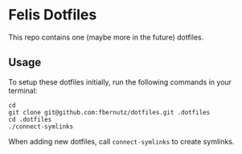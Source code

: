 # Felis Dotfiles

This repo contains one (maybe more in the future) dotfiles.

## Usage

To setup these dotfiles initially, run the following commands in your terminal:

```ssh
cd 
git clone git@github.com:fbernutz/dotfiles.git .dotfiles
cd .dotfiles
./connect-symlinks
```

When adding new dotfiles, call `connect-symlinks` to  create symlinks.
